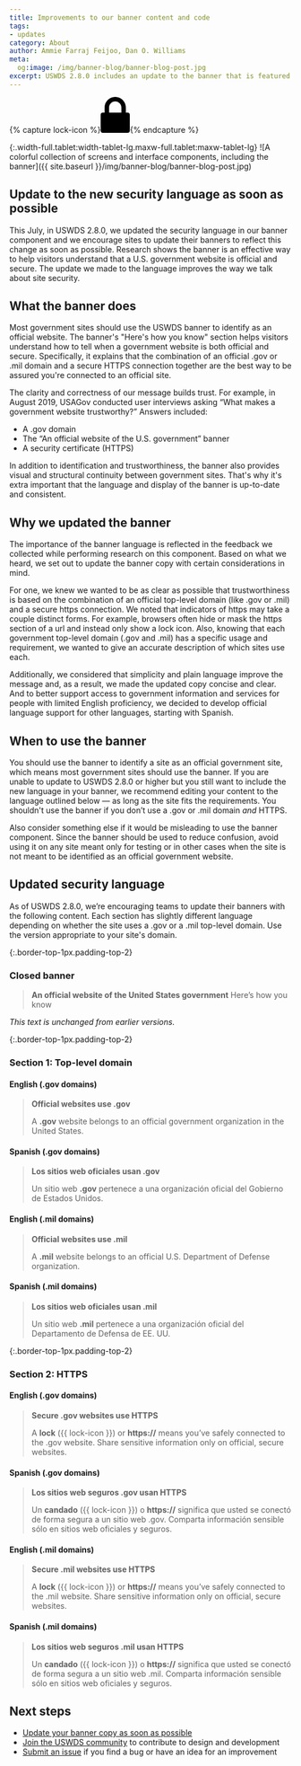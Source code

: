 ```yaml
---
title: Improvements to our banner content and code
tags:
- updates
category: About
author: Ammie Farraj Feijoo, Dan O. Williams
meta:
  og:image: /img/banner-blog/banner-blog-post.jpg
excerpt: USWDS 2.8.0 includes an update to the banner that is featured on many government websites, and teams are encouraged to update the copy as soon as possible.
---
```


{% capture lock-icon %}<span class="icon-lock"><svg xmlns="http://www.w3.org/2000/svg" width="52" height="64" viewBox="0 0 52 64" class="usa-banner__lock-image" role="img" aria-label="A locked padlock"><title>Lock</title><desc>A locked padlock</desc><path fill="#000000" fill-rule="evenodd" d="M26 0c10.493 0 19 8.507 19 19v9h3a4 4 0 0 1 4 4v28a4 4 0 0 1-4 4H4a4 4 0 0 1-4-4V32a4 4 0 0 1 4-4h3v-9C7 8.507 15.507 0 26 0zm0 8c-5.979 0-10.843 4.77-10.996 10.712L15 19v9h22v-9c0-6.075-4.925-11-11-11z"/></svg></span>{% endcapture %}

{:.width-full.tablet:width-tablet-lg.maxw-full.tablet:maxw-tablet-lg}
![A colorful collection of screens and interface components, including the banner]({{ site.baseurl }}/img/banner-blog/banner-blog-post.jpg)

## Update to the new security language as soon as possible

This July, in USWDS 2.8.0, we updated the security language in our banner component and we encourage sites to update their banners to reflect this change as soon as possible. Research shows the banner is an effective way to help visitors understand that a U.S. government website is official and secure. The update we made to the language improves the way we talk about site security.

## What the banner does
Most government sites should use the USWDS banner to identify as an official website. The banner's "Here's how you know" section helps visitors understand how to tell when a government website is both official and secure. Specifically, it explains that the combination of an official .gov or .mil domain and a secure HTTPS connection together are the best way to be assured you're connected to an official site.

The clarity and correctness of our message builds trust. For example, in August 2019, USAGov conducted user interviews asking “What makes a government website trustworthy?” Answers included:

- A .gov domain
- The “An official website of the U.S. government” banner
- A security certificate (HTTPS)

In addition to identification and trustworthiness, the banner also provides visual and structural continuity between government sites. That's why it's extra important that the language and display of the banner is up-to-date and consistent.

## Why we updated the banner
The importance of the banner language is reflected in the feedback we collected while performing research on this component. Based on what we heard, we set out to update the banner copy with certain considerations in mind.

For one, we knew we wanted to be as clear as possible that trustworthiness is based on the combination of an official top-level domain (like .gov or .mil) and a secure https connection. We noted that indicators of https may take a couple distinct forms. For example, browsers often hide or mask the https section of a url and instead only show a lock icon. Also, knowing that each government top-level domain (.gov and .mil) has a specific usage and requirement, we wanted to give an accurate description of which sites use each.

Additionally, we considered that simplicity and plain language improve the message and, as a result, we made the updated copy concise and clear. And to better support access to government information and services for people with limited English proficiency, we decided to develop official language support for other languages, starting with Spanish.

## When to use the banner
You should use the banner to identify a site as an official government site, which means most government sites should use the banner. If you are unable to update to USWDS 2.8.0 or higher but you still want to include the new language in your banner, we recommend editing your content to the language outlined below — as long as the site fits the requirements. You shouldn't use the banner if you don’t use a .gov or .mil domain *and* HTTPS.

Also consider something else if it would be misleading to use the banner component. Since the banner should be used to reduce confusion, avoid using it on any site meant only for testing or in other cases when the site is not meant to be identified as an official government website.

## Updated security language

As of USWDS 2.8.0, we’re encouraging teams to update their banners with the following content. Each section has slightly different language depending on whether the site uses a .gov or a .mil top-level domain. Use the version appropriate to your site's domain.

{:.border-top-1px.padding-top-2}
### Closed banner
> **An official website of the United States government** Here’s how you know

*This text is unchanged from earlier versions.*

{:.border-top-1px.padding-top-2}
### Section 1: Top-level domain

#### English (.gov domains)
> **Official websites use .gov**
>
> A **.gov** website belongs to an official government organization in the United States.

#### Spanish (.gov domains)
> **Los sitios web oficiales usan .gov**
>
> Un sitio web **.gov** pertenece a una organización oficial del Gobierno de Estados Unidos.

#### English (.mil domains)
> **Official websites use .mil**
>
> A **.mil** website belongs to an official U.S. Department of Defense organization.

#### Spanish (.mil domains)
> **Los sitios web oficiales usan .mil**
>
> Un sitio web **.mil** pertenece a una organización oficial del Departamento de Defensa de EE. UU.

{:.border-top-1px.padding-top-2}
### Section 2: HTTPS

#### English (.gov domains)
> **Secure .gov websites use HTTPS**
>
> A **lock** ({{ lock-icon }}) or **https://** means you’ve safely connected to the .gov website. Share sensitive information only on official, secure websites.

#### Spanish (.gov domains)
> **Los sitios web seguros .gov usan HTTPS**
>
> Un **candado** ({{ lock-icon }}) o **https://** significa que usted se conectó de forma segura a un sitio web .gov. Comparta información sensible sólo en sitios web oficiales y seguros.

#### English (.mil domains)
> **Secure .mil websites use HTTPS**
>
> A **lock** ({{ lock-icon }}) or **https://** means you’ve safely connected to the .mil website. Share sensitive information only on official, secure websites.

#### Spanish (.mil domains)
> **Los sitios web seguros .mil usan HTTPS**
>
> Un **candado** ({{ lock-icon }}) o **https://** significa que usted se conectó de forma segura a un sitio web .mil. Comparta información sensible sólo en sitios web oficiales y seguros.

## Next steps
- [Update your banner copy as soon as possible](https://designsystem.digital.gov/components/banner)
- [Join the USWDS community](https://digital.gov/communities/uswds/) to contribute to design and development
- [Submit an issue](https://github.com/uswds/uswds/issues/new) if you find a bug or have an idea for an improvement
